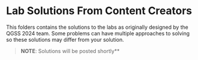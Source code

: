 # Lab Solutions From Content Creators

This folders contains the solutions to the labs as originally designed by the QGSS 2024 team. Some problems can have multiple approaches to solving so these solutions may differ from your solution.

> **NOTE**: Solutions will be posted shortly**
